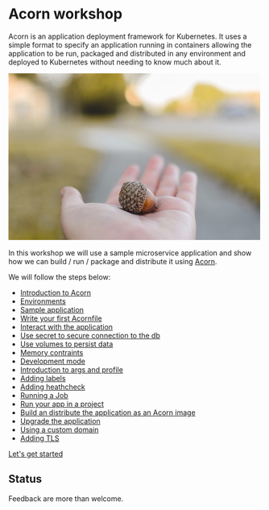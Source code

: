 # Acorn workshop

Acorn is an application deployment framework for Kubernetes. It uses a simple format to specify an application running in containers allowing the application to be run, packaged and distributed in any environment and deployed to Kubernetes without needing to know much about it.

![logo](./steps/images/acorn/acorn.jpeg)

In this workshop we will use a sample microservice application and show how we can build / run / package and distribute it using [Acorn](https://acorn.io).  

We will follow the steps below:  
  
- [Introduction to Acorn](./steps/acorn.md)
- [Environments](./steps/environments.md)
- [Sample application](./steps/votingapp.md)
- [Write your first Acornfile](./steps/acornfile.md)
- [Interact with the application](./steps/ops.md)
- [Use secret to secure connection to the db](./steps/secret.md)
- [Use volumes to persist data](./steps/volumes.md)
- [Memory contraints](./steps/constraints.md)  
- [Development mode](./steps/development_mode.md)  
- [Introduction to args and profile](./steps/profiles.md) 
- [Adding labels](./steps/labels.md)  
- [Adding heathcheck](./steps/probes.md)  
- [Running a Job](./steps/job.md)
- [Run your app in a project](./steps/projects.md)
- [Build an distribute the application as an Acorn image](./steps/acorn_image.md)
- [Upgrade the application](./steps/upgrade.md)  
- [Using a custom domain](./steps/domain.md)
- [Adding TLS](./steps/tld.md)

[Let's get started](./steps/acorn.md)

## Status

Feedback are more than welcome.